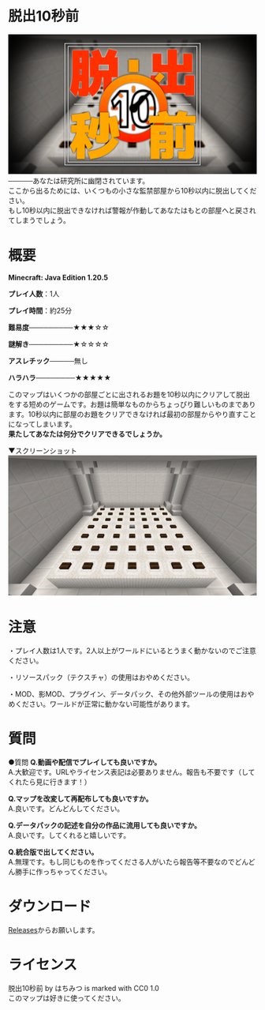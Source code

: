 # 脱出10秒前
![サムネイル](/thumbnail.png)  
─────あなたは研究所に幽閉されています。  
ここから出るためには、いくつもの小さな監禁部屋から10秒以内に脱出してください。  
もし10秒以内に脱出できなければ警報が作動してあなたはもとの部屋へと戻されてしまうでしょう。
# 概要
**Minecraft: Java Edition 1.20.5**  

**プレイ人数**：1人  

**プレイ時間**：約25分  

**難易度**─────────★★★☆☆  

**謎解き**─────────★☆☆☆☆  

**アスレチック**─────無し  

**ハラハラ**────────★★★★★  

このマップはいくつかの部屋ごとに出されるお題を10秒以内にクリアして脱出をする短めのゲームです。お題は簡単なものからちょっぴり難しいものまであります。10秒以内に部屋のお題をクリアできなければ最初の部屋からやり直すことになってしまいます。  
**果たしてあなたは何分でクリアできるでしょうか。**  

▼スクリーンショット  
![マップのスクリーンショット画像](/ss0.png)
# 注意
・プレイ人数は1人です。2人以上がワールドにいるとうまく動かないのでご注意ください。  

・リソースパック（テクスチャ）の使用はおやめください。  

・MOD、影MOD、プラグイン、データパック、その他外部ツールの使用はおやめください。ワールドが正常に動かない可能性があります。
# 質問
●質問
**Q.動画や配信でプレイしても良いですか。**  
A.大歓迎です。URLやライセンス表記は必要ありません。報告も不要です（してくれたら見に行きます！） 

**Q.マップを改変して再配布しても良いですか。**  
A.良いです。どんどんしてください。  

**Q.データパックの記述を自分の作品に流用しても良いですか。**  
A.良いです。してくれると嬉しいです。  

**Q.統合版で出してください。**  
A.無理です。もし同じものを作ってくださる人がいたら報告等不要なのでどんどん勝手に作っちゃってください。
# ダウンロード
[Releases](https://github.com/hatimitsu888/Escape10/releases)からお願いします。
# ライセンス
脱出10秒前 by はちみつ is marked with CC0 1.0  
このマップは好きに使ってください。
